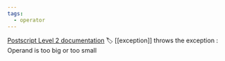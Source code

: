 ```yaml
---
tags:
  - operator
---
```

[Postscript Level 2 documentation](https://hepunx.rl.ac.uk/~adye/psdocs/ref/PSL2r.html#rangecheck)
🏷️ [[exception]]
throws the exception : Operand is too big or too small